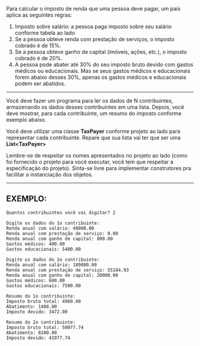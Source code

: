 Para calcular o imposto de renda que uma pessoa deve pagar, um país aplica as seguintes regras:

1. Imposto sobre salário: a pessoa paga imposto sobre seu salário conforme tabela ao lado
2. Se a pessoa obteve renda com prestação de serviços, o imposto cobrado é de 15%.
3. Se a pessoa obteve ganho de capital (imóveis, ações, etc.), o imposto cobrado é de 20%.
4. A pessoa pode abater até 30% do seu imposto bruto devido com gastos médicos ou educacionais. Mas se seus gastos médicos e educacionais forem abaixo desses 30%, apenas os gastos médicos e educacionais podem ser abatidos.

---

Você deve fazer um programa para ler os dados de N contribuintes, armazenando os dados desses contribuintes em uma lista. Depois, você deve mostrar, para cada contribuinte, um resumo do imposto conforme exemplo abaixo.

Você deve utilizar uma classe **TaxPayer** conforme projeto ao lado para representar cada contribuinte. Repare que sua lista vai ter que ser uma **List&lt;TaxPayer&gt;**

Lembre-se de respeitar os nomes apresentados no projeto ao lado (como foi fornecido o projeto para você executar, você tem que respeitar a especificação do projeto). Sinta-se livre para implementar construtores pra facilitar a instanciação dos objetos.

---

## EXEMPLO:

```
Quantos contribuintes você vai digitar? 2

Digite os dados do 1o contribuinte:
Renda anual com salário: 48000.00
Renda anual com prestação de serviço: 0.00
Renda anual com ganho de capital: 800.00
Gastos médicos: 400.00
Gastos educacionais: 5400.00

Digite os dados do 2o contribuinte:
Renda anual com salário: 189000.00
Renda anual com prestação de serviço: 55184.93
Renda anual com ganho de capital: 20000.00
Gastos médicos: 600.00
Gastos educacionais: 7500.00

Resumo do 1o contribuinte:
Imposto bruto total: 4960.00
Abatimento: 1488.00
Imposto devido: 3472.00

Resumo do 2o contribuinte:
Imposto bruto total: 50077.74
Abatimento: 8100.00
Imposto devido: 41977.74
```